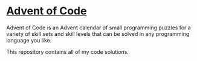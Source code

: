 # [Advent of Code](https://adventofcode.com)

Advent of Code is an Advent calendar of small programming puzzles for a variety of skill sets and skill levels that can be solved in any programming language you like.

This repository contains all of my code solutions.